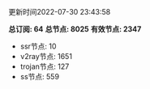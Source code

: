 更新时间2022-07-30 23:43:58

**总订阅: 64**
**总节点: 8025**
**有效节点: 2347**
- ssr节点: 10
- v2ray节点: 1651
- trojan节点: 127
- ss节点: 559
